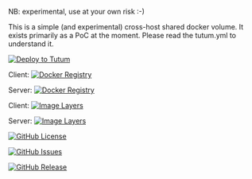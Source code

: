 NB: experimental, use at your own risk :-)

This is a simple (and experimental) cross-host shared docker volume. It exists primarily as a PoC at the moment. Please read the tutum.yml to understand it.

[![Deploy to Tutum](https://s.tutum.co/deploy-to-tutum.svg)](https://dashboard.tutum.co/stack/deploy/)

Client: [![Docker Registry](https://img.shields.io/docker/pulls/vizzbuzz/rsync-store-client.svg)](https://registry.hub.docker.com/u/vizzbuzz/rsync-store-client)

Server: [![Docker Registry](https://img.shields.io/docker/pulls/vizzbuzz/rsync-store-server.svg)](https://registry.hub.docker.com/u/vizzbuzz/rsync-store-server)

Client: [![Image Layers](https://badge.imagelayers.io/vizzbuzz/rsync-store-client.svg)](https://imagelayers.io/?images=vizzbuzz/rsync-store-client:latest 'Get your own badge on imagelayers.io') 

Server: [![Image Layers](https://badge.imagelayers.io/vizzbuzz/rsync-store-server.svg)](https://imagelayers.io/?images=vizzbuzz/rsync-store-server:latest 'Get your own badge on imagelayers.io') 

[![GitHub License](https://img.shields.io/github/license/vizzbuzz/rsync-store.svg)](https://raw.githubusercontent.com/vizzbuzz/rsync-store/master/LICENSE)

[![GitHub Issues](https://img.shields.io/github/issues/vizzbuzz/rsync-store.svg)](https://github.com/vizzbuzz/rsync-store/issues)
    
[![GitHub Release](https://img.shields.io/github/release/vizzbuzz/rsync-store.svg)](https://github.com/vizzbuzz/rsync-store)

